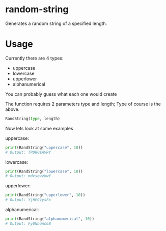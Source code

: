 # random-string
Generates a random string of a specified length.

# Usage
Currently there are 4 types:
- uppercase
- lowercase
- upperlower
- alphanumerical 

You can probably guess what each one would create

The function requires 2 parameters type and length; Type of course is the above.
```py
RandString(type, length)
```
Now lets look at some examples

uppercase:
```py
print(RandString("uppercase", 10))
# Output: TPDROEAVRY
```

lowercase:
```py
print(RandString("lowercase", 10))
# Output: mdvsewzkwf
```

upperlower:
```py
print(RandString("upperlower", 10))
# Output: YjHFGzysFx
```

alphanumerical:
```py
print(RandString("alphanumerical", 10))
# Output: Fy0Nbqno6B
```